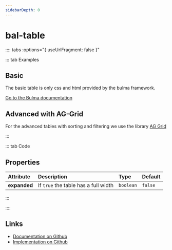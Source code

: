 ```yaml
---
sidebarDepth: 0
---
```


# bal-table




:::: tabs :options="{ useUrlFragment: false }"

::: tab Examples

## Basic

The basic table is only css and html provided by the bulma framework.

[Go to the Bulma documentation](https://bulma.io/documentation/elements/table/)

<ClientOnly><docs-demo-bal-table-98></docs-demo-bal-table-98></ClientOnly>


## Advanced with AG-Grid

For the advanced tables with sorting and filtering we use the library [AG Grid](https://www.ag-grid.com/)

<ClientOnly><docs-demo-bal-table-99></docs-demo-bal-table-99></ClientOnly>


:::

::: tab Code

## Properties


| Attribute    | Description                          | Type      | Default |
| :----------- | :----------------------------------- | :-------- | :------ |
| **expanded** | If `true` the table has a full width | `boolean` | `false` |


:::


::::

## Links

* [Documentation on Github](https://github.com/baloise/design-system/blob/master/docs/src/components/components/bal-table.md)
* [Implementation on Github](https://github.com/baloise/design-system/blob/master/packages/components/src/components/bal-table)

<ClientOnly>
  <docs-component-script tag="balTable"></docs-component-script>
</ClientOnly>
